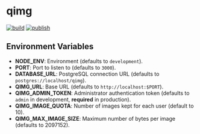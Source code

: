 # qimg

[![build](https://github.com/MediaComem/comem-qimg/actions/workflows/build.yml/badge.svg)](https://github.com/MediaComem/comem-qimg/actions/workflows/build.yml)
[![publish](https://github.com/MediaComem/comem-qimg/actions/workflows/publish.yml/badge.svg)](https://github.com/MediaComem/comem-qimg/actions/workflows/publish.yml)

## Environment Variables

- **NODE_ENV**: Environment (defaults to `development`).
- **PORT**: Port to listen to (defaults to `3000`).
- **DATABASE_URL**: PostgreSQL connection URL (defaults to `postgres://localhost/qimg`).
- **QIMG_URL**: Base URL (defaults to `http://localhost:$PORT`).
- **QIMG_ADMIN_TOKEN**: Administrator authentication token (defaults to `admin` in development, **required** in production).
- **QIMG_IMAGE_QUOTA**: Number of images kept for each user (default to 10).
- **QIMG_MAX_IMAGE_SIZE**: Maximum number of bytes per image (defaults to 2097152).
